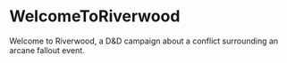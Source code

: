 # WelcomeToRiverwood
Welcome to Riverwood, a D&amp;D campaign about a conflict surrounding an arcane fallout event.
